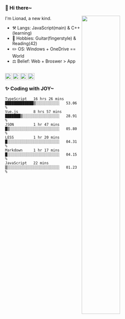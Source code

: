 ### 👋 Hi there~

[<img align="right" width="50%" src="https://github-readme-stats.vercel.app/api?username=Lionad-Morotar&show_icons=true">](https://metrics.lecoq.io/Lionad-Morotar?template=classic)

I'm Lionad, a new kind.

- ⚒️ Langs: JavaScript(main) & C++(learning)
- 🎨 Hobbies: Guitar(fingerstyle) & Reading(42)
- ✏️ OS: Windows + OneDrive == World
- ⚖️ Belief: Web + Broswer > App

<br />

<a href="https://www.lionad.art">
  <img align="left" alt="lionad-art" width="22px" src="https://cdn.jsdelivr.net/npm/simple-icons@3.1.0/icons/wordpress.svg" />
</a>
<a href="#1806234223">
  <img align="left" alt="1806234223" width="22px" src="https://cdn.jsdelivr.net/npm/simple-icons@3.1.0/icons/tencentqq.svg" />
</a>
<a href="https://www.zhihu.com/people/Lionad">
  <img align="left" alt="132yse" width="22px" src="https://cdn.jsdelivr.net/npm/simple-icons@3.1.0/icons/zhihu.svg" />
</a>
<a href="https://github.com/Lionad-Morotar">
  <img align="left" alt="yisar" width="22px" src="https://cdn.jsdelivr.net/npm/simple-icons@3.1.0/icons/github.svg" />
</a>

<br />

### ✨ Coding with JOY~

<!--START_SECTION:waka-->

```text
TypeScript   16 hrs 26 mins  █████████████▒░░░░░░░░░░░   53.06 %
Vue.js       8 hrs 57 mins   ███████▒░░░░░░░░░░░░░░░░░   28.91 %
JSON         1 hr 47 mins    █▒░░░░░░░░░░░░░░░░░░░░░░░   05.80 %
LESS         1 hr 20 mins    █░░░░░░░░░░░░░░░░░░░░░░░░   04.31 %
Markdown     1 hr 17 mins    █░░░░░░░░░░░░░░░░░░░░░░░░   04.15 %
JavaScript   22 mins         ▒░░░░░░░░░░░░░░░░░░░░░░░░   01.23 %
```

<!--END_SECTION:waka-->
